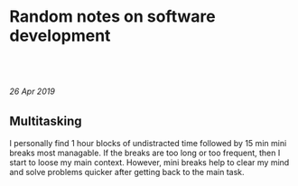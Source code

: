 # Random notes on software development  
<br /><br />
###### 26 Apr 2019
## Multitasking

I personally find 1 hour blocks of undistracted time followed by 15 min mini breaks most managable. If the breaks are too long or too frequent, then I start to loose my main context. However, mini breaks help to clear my mind and solve problems quicker after getting back to the main task.
